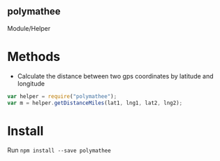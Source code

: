 ## polymathee

Module/Helper

# Methods

* Calculate the distance between two gps coordinates by latitude and longitude
```javascript
var helper = require("polymathee");
var m = helper.getDistanceMiles(lat1, lng1, lat2, lng2);
```

# Install

Run `npm install --save polymathee`
